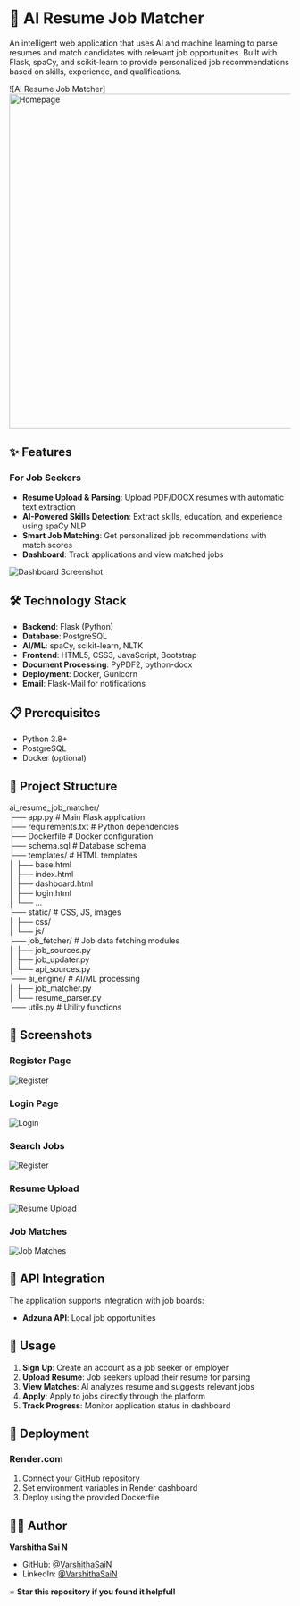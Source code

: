 # 🤖 AI Resume Job Matcher

An intelligent web application that uses AI and machine learning to parse resumes and match candidates with relevant job opportunities. Built with Flask, spaCy, and scikit-learn to provide personalized job recommendations based on skills, experience, and qualifications.

![AI Resume Job Matcher]
<img src="screenshots/homepage.png" alt="Homepage" width="600">


## ✨ Features

### For Job Seekers
- **Resume Upload & Parsing**: Upload PDF/DOCX resumes with automatic text extraction
- **AI-Powered Skills Detection**: Extract skills, education, and experience using spaCy NLP
- **Smart Job Matching**: Get personalized job recommendations with match scores
- **Dashboard**: Track applications and view matched jobs

![Dashboard Screenshot](screenshots/Dashboard.png)

## 🛠️ Technology Stack

- **Backend**: Flask (Python)
- **Database**: PostgreSQL
- **AI/ML**: spaCy, scikit-learn, NLTK
- **Frontend**: HTML5, CSS3, JavaScript, Bootstrap
- **Document Processing**: PyPDF2, python-docx
- **Deployment**: Docker, Gunicorn
- **Email**: Flask-Mail for notifications

## 📋 Prerequisites

- Python 3.8+
- PostgreSQL
- Docker (optional)

## 📁 Project Structure

ai_resume_job_matcher/                                                                                                                                                       
├── app.py # Main Flask application                                                                                                                                          
├── requirements.txt # Python dependencies                                                                                                                                   
├── Dockerfile # Docker configuration                                                                                                                                        
├── schema.sql # Database schema                                                                                                                                             
├── templates/ # HTML templates                                                                                                                                              
│ ├── base.html                                                                                                                                                              
│ ├── index.html                                                                                                                                                             
│ ├── dashboard.html                                                                                                                                                         
│ ├── login.html                                                                                                                                                             
│ └── ...                                                                                                                                                                    
├── static/ # CSS, JS, images                                                                                                                                                
│ ├── css/                                                                                                                                                                  
│ └── js/                                                                                                                                                                    
├── job_fetcher/ # Job data fetching modules                                                                                                                                 
│ ├── job_sources.py                                                                                                                                                         
│ ├── job_updater.py                                                                                                                                                         
│ └── api_sources.py                                                                                                                                                         
├── ai_engine/ # AI/ML processing                                                                                                                                            
│ ├── job_matcher.py                                                                                                                                                         
│ └── resume_parser.py                                                                                                                                                       
└── utils.py # Utility functions                                                                                                                                             


## 📸 Screenshots

### Register Page
![Register](screenshots/register.png)

### Login Page
![Login](screenshots/login.png)

### Search Jobs
![Register](screenshots/search_jobs.png)

### Resume Upload
![Resume Upload](screenshots/upload.png)

### Job Matches
![Job Matches](screenshots/matches.png)

## 🤝 API Integration

The application supports integration with job boards:
- **Adzuna API**: Local job opportunities

## 📝 Usage

1. **Sign Up**: Create an account as a job seeker or employer
2. **Upload Resume**: Job seekers upload their resume for parsing
3. **View Matches**: AI analyzes resume and suggests relevant jobs
4. **Apply**: Apply to jobs directly through the platform
5. **Track Progress**: Monitor application status in dashboard

## 🚀 Deployment

### Render.com
1. Connect your GitHub repository
2. Set environment variables in Render dashboard
3. Deploy using the provided Dockerfile

## 👨‍💻 Author

**Varshitha Sai N**
- GitHub: [@VarshithaSaiN](https://github.com/VarshithaSaiN)
- LinkedIn: [@VarshithaSaiN](https://www.linkedin.com/in/varshithasain/)


⭐ **Star this repository if you found it helpful!**

